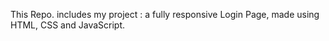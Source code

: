 This Repo. includes my project : a fully responsive Login Page, made using HTML, CSS and JavaScript.
